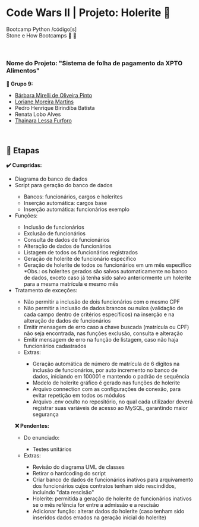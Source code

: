 # Code Wars II | Projeto: Holerite :receipt:	

Bootcamp Python /código[s]<br>
Stone e How Bootcamps :green_heart: :purple_heart:	
<br>

#

### Nome do Projeto: "Sistema de folha de pagamento da XPTO Alimentos" 

<b>:rocket:	Grupo 9:</b>
<ul>
  <li><a href="https://github.com/barbaramir" target="_blank">Bárbara Mirelli de Oliveira Pinto</a></li>
  <li><a href="https://github.com/LorianeMartins" target="_blank">Loriane Moreira Martins</a></li>
  <li><a href="https://github.com/pedrohbb" target="_blank"></a>Pedro Henrique Birindiba Batista</li>
  <li><a href="https://github.com/renatalobo" target="_blank"></a>Renata Lobo Alves</li>
  <li><a href="https://github.com/thaifurforo" target="_blank">Thainara Lessa Furforo</a></li>
</ul>
<br>

## :bookmark_tabs:	Etapas

<b>:heavy_check_mark:	Cumpridas:</b>
<ul>
   <li>Diagrama do banco de dados</li>
   <li>Script para geração do banco de dados</li>
   <ul>
     <li>Bancos: funcionários, cargos e holerites</li>
     <li>Inserção automática: cargos base</li>
     <li>Inserção automática: funcionários exemplo</li>
    </ul>
    <li>Funções:</li>
    <ul>
      <li>Inclusão de funcionários</li>
      <li>Exclusão de funcionários</li>
      <li>Consulta de dados de funcionários</li>
      <li>Alteração de dados de funcionários</li>
      <li>Listagem de todos os funcionários registrados</li>
      <li>Geração de holerite de funcionário específico</li>
      <li>Geração de holerite de todos os funcionários em um mês específico</li>
      *Obs.: os holerites gerados são salvos automaticamente no banco de dados, exceto caso já tenha sido salvo anteriormente um holerite para a mesma matrícula e mesmo mês
     </ul>
     <li>Tratamento de exceções:</li>
     <ul>
       <li>Não permitir a inclusão de dois funcionários com o mesmo CPF</li>
       <li>Não permitir a inclusão de dados brancos ou nulos (validação de cada campo dentro de critérios específicos) na inserção e na alteração de dados de funcionários</li>
       <li>Emitir mensagem de erro caso a chave buscada (matrícula ou CPF) não seja encontrada, nas funções exclusão, consulta e alteração</li>
       <li>Emitir mensagem de erro na função de listagem, caso não haja funcionários cadastrados</li>
     <li>Extras:</li>
     <ul>
       <li>Geração automática de número de matrícula de 6 dígitos na inclusão de funcionários, por auto incremento no banco de dados, iniciando em 100001 e mantendo o padrão de sequência</li>
       <li>Modelo de holerite gráfico é gerado nas funções de holerite</li>
       <li>Arquivo connection com as configurações de conexão, para evitar repetição em todos os módulos</li>
       <li>Arquivo .env oculto no repositório, no qual cada utilizador deverá registrar suas variáveis de acesso ao MySQL, garantindo maior segurança</a>
      </ul>
</ul>
       
<b>:x: Pendentes:</b>
<ul>
   <li>Do enunciado:</li>
   <ul>
     <li>Testes unitários</li>
   </ul>
   <li>Extras:</li>
   <ul>
     <li>Revisão do diagrama UML de classes</li>
     <li>Retirar o hardcoding do script</li>
     <li>Criar banco de dados de funcionários inativos para arquivamento dos funcionários cujos contratos tenham sido rescindidos, incluindo "data rescisão"</li>
     <li>Holerite: permitida a geração de holerite de funcionários inativos se o mês refência for entre a admissão e a rescisão</li>
     <li>Adicionar função: alterar dados do holerite (caso tenham sido inseridos dados errados na geração inicial do holerite)</li>
   </ul>
</ul>
